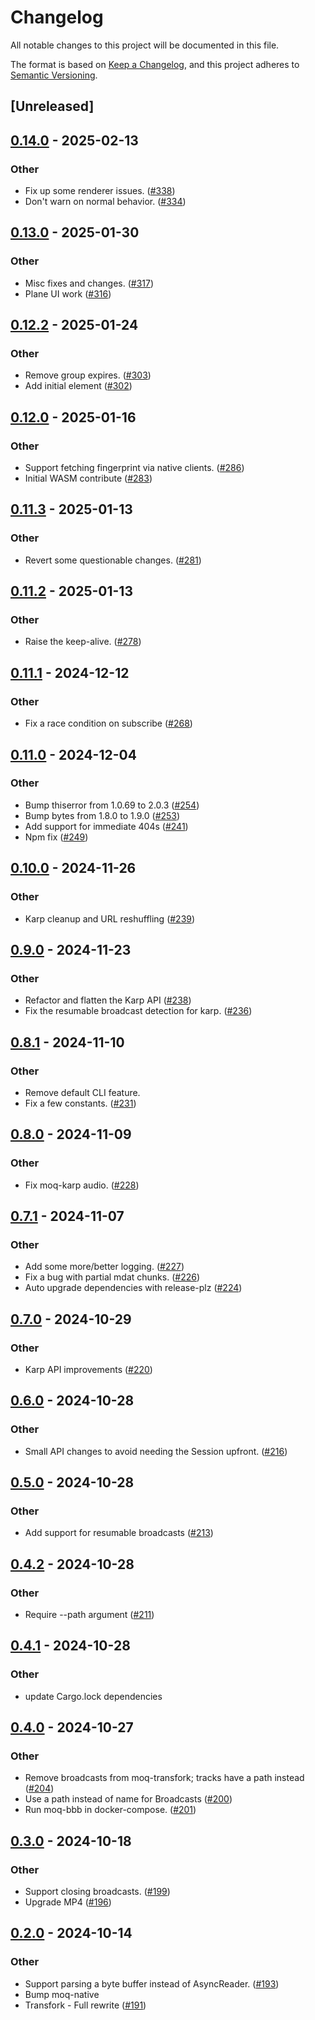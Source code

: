 # Changelog

All notable changes to this project will be documented in this file.

The format is based on [Keep a Changelog](https://keepachangelog.com/en/1.0.0/),
and this project adheres to [Semantic Versioning](https://semver.org/spec/v2.0.0.html).

## [Unreleased]

## [0.14.0](https://github.com/kixelated/moq-rs/compare/moq-karp-v0.13.0...moq-karp-v0.14.0) - 2025-02-13

### Other

- Fix up some renderer issues. ([#338](https://github.com/kixelated/moq-rs/pull/338))
- Don't warn on normal behavior. ([#334](https://github.com/kixelated/moq-rs/pull/334))

## [0.13.0](https://github.com/kixelated/moq-rs/compare/moq-karp-v0.12.2...moq-karp-v0.13.0) - 2025-01-30

### Other

- Misc fixes and changes. ([#317](https://github.com/kixelated/moq-rs/pull/317))
- Plane UI work ([#316](https://github.com/kixelated/moq-rs/pull/316))

## [0.12.2](https://github.com/kixelated/moq-rs/compare/moq-karp-v0.12.1...moq-karp-v0.12.2) - 2025-01-24

### Other

- Remove group expires. ([#303](https://github.com/kixelated/moq-rs/pull/303))
- Add initial <moq-meet> element ([#302](https://github.com/kixelated/moq-rs/pull/302))

## [0.12.0](https://github.com/kixelated/moq-rs/compare/moq-karp-v0.11.3...moq-karp-v0.12.0) - 2025-01-16

### Other

- Support fetching fingerprint via native clients. ([#286](https://github.com/kixelated/moq-rs/pull/286))
- Initial WASM contribute ([#283](https://github.com/kixelated/moq-rs/pull/283))

## [0.11.3](https://github.com/kixelated/moq-rs/compare/moq-karp-v0.11.2...moq-karp-v0.11.3) - 2025-01-13

### Other

- Revert some questionable changes. ([#281](https://github.com/kixelated/moq-rs/pull/281))

## [0.11.2](https://github.com/kixelated/moq-rs/compare/moq-karp-v0.11.1...moq-karp-v0.11.2) - 2025-01-13

### Other

- Raise the keep-alive. ([#278](https://github.com/kixelated/moq-rs/pull/278))

## [0.11.1](https://github.com/kixelated/moq-rs/compare/moq-karp-v0.11.0...moq-karp-v0.11.1) - 2024-12-12

### Other

- Fix a race condition on subscribe ([#268](https://github.com/kixelated/moq-rs/pull/268))

## [0.11.0](https://github.com/kixelated/moq-rs/compare/moq-karp-v0.10.0...moq-karp-v0.11.0) - 2024-12-04

### Other

- Bump thiserror from 1.0.69 to 2.0.3 ([#254](https://github.com/kixelated/moq-rs/pull/254))
- Bump bytes from 1.8.0 to 1.9.0 ([#253](https://github.com/kixelated/moq-rs/pull/253))
- Add support for immediate 404s ([#241](https://github.com/kixelated/moq-rs/pull/241))
- Npm fix ([#249](https://github.com/kixelated/moq-rs/pull/249))

## [0.10.0](https://github.com/kixelated/moq-rs/compare/moq-karp-v0.9.0...moq-karp-v0.10.0) - 2024-11-26

### Other

- Karp cleanup and URL reshuffling ([#239](https://github.com/kixelated/moq-rs/pull/239))

## [0.9.0](https://github.com/kixelated/moq-rs/compare/moq-karp-v0.8.1...moq-karp-v0.9.0) - 2024-11-23

### Other

- Refactor and flatten the Karp API ([#238](https://github.com/kixelated/moq-rs/pull/238))
- Fix the resumable broadcast detection for karp. ([#236](https://github.com/kixelated/moq-rs/pull/236))

## [0.8.1](https://github.com/kixelated/moq-rs/compare/moq-karp-v0.8.0...moq-karp-v0.8.1) - 2024-11-10

### Other

- Remove default CLI feature.
- Fix a few constants. ([#231](https://github.com/kixelated/moq-rs/pull/231))

## [0.8.0](https://github.com/kixelated/moq-rs/compare/moq-karp-v0.7.1...moq-karp-v0.8.0) - 2024-11-09

### Other

- Fix moq-karp audio. ([#228](https://github.com/kixelated/moq-rs/pull/228))

## [0.7.1](https://github.com/kixelated/moq-rs/compare/moq-karp-v0.7.0...moq-karp-v0.7.1) - 2024-11-07

### Other

- Add some more/better logging. ([#227](https://github.com/kixelated/moq-rs/pull/227))
- Fix a bug with partial mdat chunks. ([#226](https://github.com/kixelated/moq-rs/pull/226))
- Auto upgrade dependencies with release-plz ([#224](https://github.com/kixelated/moq-rs/pull/224))

## [0.7.0](https://github.com/kixelated/moq-rs/compare/moq-karp-v0.6.0...moq-karp-v0.7.0) - 2024-10-29

### Other

- Karp API improvements ([#220](https://github.com/kixelated/moq-rs/pull/220))

## [0.6.0](https://github.com/kixelated/moq-rs/compare/moq-karp-v0.5.0...moq-karp-v0.6.0) - 2024-10-28

### Other

- Small API changes to avoid needing the Session upfront. ([#216](https://github.com/kixelated/moq-rs/pull/216))

## [0.5.0](https://github.com/kixelated/moq-rs/compare/moq-karp-v0.4.2...moq-karp-v0.5.0) - 2024-10-28

### Other

- Add support for resumable broadcasts ([#213](https://github.com/kixelated/moq-rs/pull/213))

## [0.4.2](https://github.com/kixelated/moq-rs/compare/moq-karp-v0.4.1...moq-karp-v0.4.2) - 2024-10-28

### Other

- Require --path argument ([#211](https://github.com/kixelated/moq-rs/pull/211))

## [0.4.1](https://github.com/kixelated/moq-rs/compare/moq-karp-v0.4.0...moq-karp-v0.4.1) - 2024-10-28

### Other

- update Cargo.lock dependencies

## [0.4.0](https://github.com/kixelated/moq-rs/compare/moq-karp-v0.3.0...moq-karp-v0.4.0) - 2024-10-27

### Other

- Remove broadcasts from moq-transfork; tracks have a path instead ([#204](https://github.com/kixelated/moq-rs/pull/204))
- Use a path instead of name for Broadcasts ([#200](https://github.com/kixelated/moq-rs/pull/200))
- Run moq-bbb in docker-compose. ([#201](https://github.com/kixelated/moq-rs/pull/201))

## [0.3.0](https://github.com/kixelated/moq-rs/compare/moq-karp-v0.2.0...moq-karp-v0.3.0) - 2024-10-18

### Other

- Support closing broadcasts. ([#199](https://github.com/kixelated/moq-rs/pull/199))
- Upgrade MP4 ([#196](https://github.com/kixelated/moq-rs/pull/196))

## [0.2.0](https://github.com/kixelated/moq-rs/compare/moq-karp-v0.1.0...moq-karp-v0.2.0) - 2024-10-14

### Other

- Support parsing a byte buffer instead of AsyncReader. ([#193](https://github.com/kixelated/moq-rs/pull/193))
- Bump moq-native
- Transfork - Full rewrite  ([#191](https://github.com/kixelated/moq-rs/pull/191))
